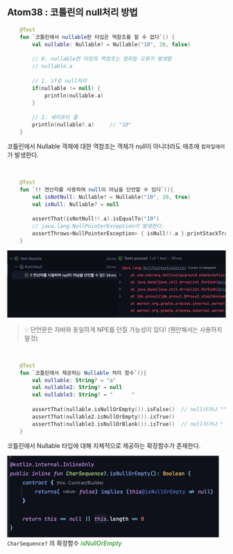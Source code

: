 ## Atom38 : 코틀린의 null처리 방법

```kotlin
    @Test
    fun `코틀린에서 nullable한 타입은 역참조를 할 수 없다`() {
        val nullable: Nullable? = Nullable("10", 20, false)

        // 0. nullable한 타입의 역참조는 컴파일 오류가 발생함
        // nullable.a

        // 1. if로 null처리
        if(nullable != null) {
            println(nullable.a)
        }

        // 2. 세이프티 콜
        println(nullable?.a)     // "10"
    }
```
코틀린에서 Nullable 객체에 대한 역참조는 객체가 null이 아니더라도 애초에 `컴파일에러` 가 발생한다.

<br/>

```kotlin
    @Test
    fun `!! 연산자를 사용하여 null이 아님을 단언할 수 있다`(){
        val isNotNull: Nullable? = Nullable("10", 20, true)
        val isNull: Nullable? = null

        assertThat(isNotNull!!.a).isEqualTo("10")
        // java.lang.NullPointerException이 발생한다.
        assertThrows<NullPointerException> { isNull!!.a }.printStackTrace()
    }
```
![stacktrace](./img.png)

> 💡 단언문은 자바와 동일하게 NPE를 던질 가능성이 있다! (웬만해서는 사용하지 말것)

<br/>

```kotlin
    @Test
    fun `코틀린에서 제공하는 Nullable 처리 함수`(){
        val nullable: String? = "a"
        val nullable2: String? = null
        val nullable3: String? = "      "

        assertThat(nullable.isNullOrEmpty()).isFalse()  // null이거나 "" 인 경우 탐지
        assertThat(nullable2.isNullOrEmpty()).isTrue()
        assertThat(nullable3.isNullOrBlank()).isTrue()  // null이거나 "    "와 같이 공백인 경우 탐지
    }
```
코틀린에서 Nullable 타입에 대해 자체적으로 제공하는 확장함수가 존재한다.

![img_2.png](img_2.png)
`CharSequence?` 의 확장함수 <span style="color : green">*isNullOrEmpty*</span>